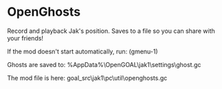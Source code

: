 # OpenGhosts

Record and playback Jak's position. Saves to a file so you can share with your friends!

If the mod doesn't start automatically, run:
(gmenu-1)

Ghosts are saved to:
%AppData%\OpenGOAL\jak1\settings\ghost.gc

The mod file is here:
goal_src\jak1\pc\util\openghosts.gc